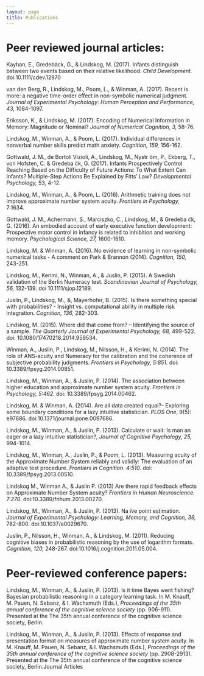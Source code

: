```yaml
---
layout: page
title: Publications
---
```


# Peer reviewed journal articles:

Kayhan, E., Gredebäck, G., & Lindskog, M. (2017). Infants distinguish between two events based on their relative likelihood. *Child Development.* doi:10.1111/cdev.12970 


van den Berg, R., Lindskog, M., Poom, L., & Winman, A. (2017). Recent is more: a negative time-order effect in non-symbolic numerical judgment. *Journal of Experimental Psychology: Human Perception and Performance, 43,* 1084-1097.

Eriksson, K., & Lindskog, M. (2017). Encoding of Numerical Information in Memory: Magnitude or Nominal? *Journal of Numerical Cognition, 3,* 58-76.

Lindskog, M., Winman, A., & Poom, L. (2017). Individual differences in nonverbal number skills predict math anxiety. *Cognition, 159,* 156-162. 

Gottwald, J. M., de Bortoli Vizioli, A., Lindskog, M., Nystr ̈om, P., Ekberg, T., von Hofsten, C. & Gredeba ̈ck, G. (2017). Infants Prospectively Control Reaching Based on the Difficulty of Future Actions: To What Extent Can Infants? Multiple-Step Actions Be Explained by Fitts’ Law? *Developmental Psychology,* 53, 4-12.

Lindskog, M., Winman, A., & Poom, L. (2016). Arithmetic training does not improve approximate number system acuity. *Frontiers in Psychology,* 7:1634.

Gottwald, J. M., Achermann, S., Marciszko, C., Lindskog, M., & Gredeba ̈ck, G. (2016). An embodied account of early executive function development: Prospective motor control in infancy is related to inhibition and working memory. *Psychological Science, 27,* 1600-1610. 

Lindskog, M. & Winman, A. (2016). No evidence of learning in non-symbolic numerical tasks - A comment on Park & Brannon (2014). *Cognition, 150,* 243-251. 

Lindskog, M., Kerimi, N., Winman, A., & Juslin, P. (2015). A Swedish validation of the Berlin Numeracy test. *Scandinavian Journal of Psychology, 56,* 132-139. doi 10.1111/sjop.12189. 

Juslin, P., Lindskog, M., &, Mayerhofer, B. (2015). Is there something special with probabilities? - Insight vs. computational ability in multiple risk integration. *Cognition, 136,* 282-303.

Lindskog, M. (2015). Where did that come from? – Identifying the source of a sample. *The Quarterly Journal of Experimental Psychology, 68,* 499-522. doi: 10.1080/17470218.2014.959534. 

Winman, A., Juslin, P., Lindskog, M., Nilsson, H., & Kerimi, N. (2014). The role of ANS-acuity and Numeracy for the calibration and the coherence of subjective probability judgments. *Frontiers in Psychology, 5:851.* doi: 10.3389/fpsyg.2014.00851.

Lindskog, M., Winman, A., & Juslin, P. (2014). The association between higher education and approximate number system acuity. *Frontiers in Psychology, 5:462.* doi: 10.3389/fpsyg.2014.00462.

Lindskog, M. & Winman, A. (2014). Are all data created equal?- Exploring some boundary conditions for a lazy intuitive statistician. *PLOS One*, 9(5): e97686. doi:10.1371/journal.pone.0097686. 

Lindskog, M., Winman, A., & Juslin, P. (2013). Calculate or wait: Is man an eager or a lazy intuitive statistician?, *Journal of Cognitive Psychology, 25,* 994-1014.

Lindskog, M., Winman, A., Juslin, P., & Poom, L. (2013). Measuring acuity of the Approximate Number System reliably and validly: The evaluation of an adaptive test procedure. *Frontiers in Cognition. 4:510.* doi: 10.3389/fpsyg.2013.00510.

Lindskog M., Winman A., & Juslin P. (2013) Are there rapid feedback effects on Approximate Number System acuity? *Frontiers in Human Neuroscience. 7:270.* doi:10.3389/fnhum.2013.00270. 

Lindskog, M., Winman, A., & Juslin, P. (2013). Na ̈ıve point estimation. *Journal of Experimental Psychology: Learning, Memory, and Cognition, 39,* 782-800. doi:10.1037/a0029670.

Juslin, P., Nilsson, H., Winman, A., & Lindskog, M. (2011). Reducing cognitive biases in probabilistic reasoning by the use of logarithm formats. *Cognition, 120,* 248-267. doi:10.1016/j.cognition.2011.05.004. 

# Peer-reviewed conference papers:

Lindskog, M., Winman, A., & Juslin, P. (2013). Is it time Bayes went fishing? Bayesian probabilistic reasoning in a category learning task. In M. Knauff, M. Pauen, N. Sebanz, & I. Wachsmuth (Eds.), *Proceedings of the 35th annual conference of the cognitive science society* (pp. 906-911). Presented at the The 35th annual conference of the cognitive science society, Berlin.

Lindskog, M., Winman, A., & Juslin, P. (2013). Effects of response and presentation format on measures of approximate number system acuity. In M. Knauff, M. Pauen, N. Sebanz, & I. Wachsmuth (Eds.), *Proceedings of the 35th annual conference of the cognitive science society* (pp. 2908-2913). Presented at the The 35th annual conference of the cognitive science society, Berlin.Journal Articles
